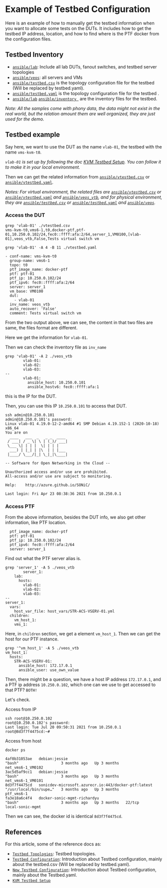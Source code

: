 # Example of Testbed Configuration
Here is an example of how to manually get the testbed information when you want to allocate some tests on the DUTs. It includes how to get the testbed IP address, location, and how to find where is the PTF docker from the configuration files.

## Testbed Inventory

- [```ansible/lab```](/ansible/lab): Include all lab DUTs, fanout switches, and testbed server topologies
- [```ansible/veos```](/ansible/veos): all servers and VMs
- [```ansible/testbed.csv```](/ansible/testbed.csv) is the topology configuration file for the testbed (Will be replaced by testbed.yaml).
- [```ansible/testbed.yaml```](/ansible/testbed.yaml) is the topology configuration file for the testbed .
- [```ansible/lab```](/ansible/lab) [```ansible/inventory ```](/ansible/inventory ) are the inventory files for the testbed.

*Note: All the samples come with phony data, the data might not exist in the real world, but the relation amount them are well organized, they are just used for the demo.*


## Testbed example
Say here, we want to use the DUT as the name `vlab-01`, the testbed with the name `vms-kvm-t0`.

*`vlab-01` is set up by following the doc [KVM Testbed Setup](/docs/testbed/README.testbed.VsSetup.md). You can follow it to make it in your local environment.*

Then we can get the related information from [```ansible/vtestbed.csv```](/ansible/vtestbed.csv) or [```ansible/vtestbed.yaml```](/ansible/vtestbed.yaml).

*Notes: For virtual environment, the related files are [```ansible/vtestbed.csv```](/ansible/vtestbed.csv) or [```ansible/vtestbed.yaml```](/ansible/vtestbed.yaml) and [```ansible/veos_vtb```](/ansible/veos_vtb), and for physical environment, they are [```ansible/testbed.csv```](/ansible/testbed.csv) or [```ansible/testbed.yaml```](/ansible/testbed.yaml) and [```ansible/veos```](/ansible/veos).*

### Access the DUT

```
grep 'vlab-01' ./vtestbed.csv                          
vms-kvm-t0,vms6-1,t0,docker-ptf,ptf-01,10.250.0.102/24,fec0::ffff:afa:2/64,server_1,VM0100,[vlab-01],veos_vtb,False,Tests virtual switch vm
```
```
grep 'vlab-01' -A 4 -B 11 ./vtestbed.yaml 

- conf-name: vms-kvm-t0
  group-name: vms6-1
  topo: t0
  ptf_image_name: docker-ptf
  ptf: ptf-01
  ptf_ip: 10.250.0.102/24
  ptf_ipv6: fec0::ffff:afa:2/64
  server: server_1
  vm_base: VM0100
  dut:
    - vlab-01
  inv_name: veos_vtb
  auto_recover: 'False'
  comment: Tests virtual switch vm
```
From the two output above, we can see, the content in that two files are same, the files format are different. 

Here we get the information for `vlab-01`.

Then we can check the inventory file as `inv_name`
```
grep 'vlab-01' -A 2 ./veos_vtb
        vlab-01:
        vlab-02:
        vlab-03:
--
        vlab-01:
          ansible_host: 10.250.0.101
          ansible_hostv6: fec0::ffff:afa:1
```
this is the IP for the DUT.


Then, you can use this IP `10.250.0.101` to access that DUT.

```
ssh admin@10.250.0.101
admin@10.250.0.101's password: 
Linux vlab-01 4.19.0-12-2-amd64 #1 SMP Debian 4.19.152-1 (2020-10-18) x86_64
You are on
  ____   ___  _   _ _  ____
 / ___| / _ \| \ | (_)/ ___|
 \___ \| | | |  \| | | |
  ___) | |_| | |\  | | |___
 |____/ \___/|_| \_|_|\____|

-- Software for Open Networking in the Cloud --

Unauthorized access and/or use are prohibited.
All-access and/or use are subject to monitoring.

Help:    http://azure.github.io/SONiC/

Last login: Fri Apr 23 08:38:36 2021 from 10.250.0.1
```

### Access PTF
From the above information, besides the DUT info, we also get other information, like PTF location.
```
  ptf_image_name: docker-ptf
  ptf: ptf-01
  ptf_ip: 10.250.0.102/24
  ptf_ipv6: fec0::ffff:afa:2/64
  server: server_1
```
Find out what the PTF server alias is.
```
grep 'server_1' -A 5 ./veos_vtb
        server_1:
    lab:
      hosts:
        vlab-01:
        vlab-02:
        vlab-03:
--
server_1:
  vars:
    host_var_file: host_vars/STR-ACS-VSERV-01.yml
  children:
    vm_host_1:
    vms_1:
```
Here, in `children` section, we get a element `vm_host_1`. Then we can get the host for our PTF instance.
```
grep '^vm_host_1' -A 5 ./veos_vtb 
vm_host_1:
  hosts:
    STR-ACS-VSERV-01:
      ansible_host: 172.17.0.1
      ansible_user: use_own_value
```

Then, there might be a question, we have a host IP address `172.17.0.1`, and a PTF ip address `10.250.0.102`, which one can we use to get accessed to that PTF? ``BOTH!``

Let's check.

Access from IP
```
ssh root@10.250.0.102
root@10.250.0.102's password: 
Last login: Tue Jul 20 09:50:31 2021 from 10.250.0.1
root@8d3f7f4475cd:~# 
```
Access from host
```
docker ps

4af0b31053ae   debian:jessie                                         "bash"                   3 months ago   Up 3 months                                                  net_vms6-1_VM0102
3ac5d5af9cc1   debian:jessie                                         "bash"                   3 months ago   Up 3 months                                                  net_vms6-1_VM0101
8d3f7f4475cd   sonicdev-microsoft.azurecr.io:443/docker-ptf:latest   "/usr/local/bin/supe…"   3 months ago   Up 3 months                                                  ptf_vms6-1
fa3e18a6c4f4   docker-sonic-mgmt-richardyu                           "bash"                   3 months ago   Up 3 months   22/tcp                                         local-sonic-mgmt
```
Then we can see, the docker id is identical `8d3f7f4475cd`.



## References
For this article, some of the reference docs as:

- [```Testbed Topologies```](/docs/testbed/README.testbed.Topology.md): Testbed topologies. 
- [```Testbed Configuration```](/docs/testbed/README.testbed.Config.md): Introduction about Testbed configuration, mainly about the testbed.csv (Will be replaced by testbed.yaml). 
- [```New Testbed Configuration```](/docs/testbed/README.new.testbed.Configuration.md): Introduction about Testbed configuration, mainly about the Testbed.yaml.
- [```KVM Testbed Setup```](/docs/testbed/README.testbed.VsSetup.md)
  